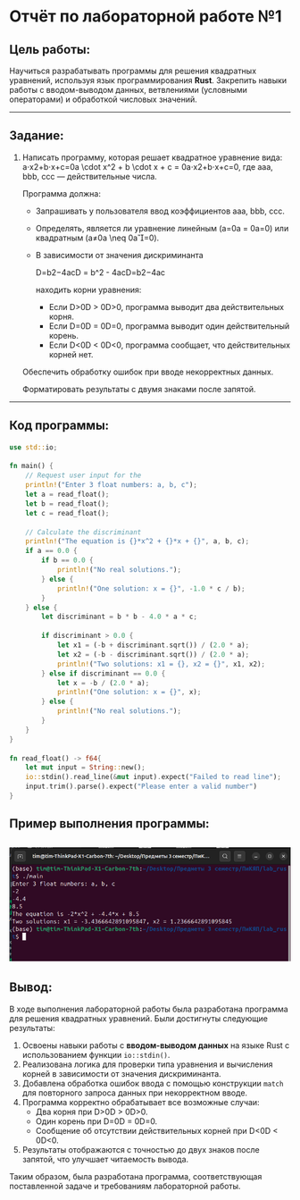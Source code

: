 # Отчёт по лабораторной работе №1

## Цель работы:
Научиться разрабатывать программы для решения квадратных уравнений, используя язык программирования **Rust**. Закрепить навыки работы с вводом-выводом данных, ветвлениями (условными операторами) и обработкой числовых значений.

---

## Задание:
1. Написать программу, которая решает квадратное уравнение вида:
    a⋅x2+b⋅x+c=0a \cdot x^2 + b \cdot x + c = 0a⋅x2+b⋅x+c=0, где aaa, bbb, ccc — действительные числа.
    
    Программа должна:
    
    - Запрашивать у пользователя ввод коэффициентов aaa, bbb, ccc.
    
    - Определять, является ли уравнение линейным (a=0a = 0a=0) или квадратным (a≠0a \neq 0a=0).
    
    - В зависимости от значения дискриминанта 
    
      D=b2−4acD = b^2 - 4acD=b2−4ac
    
       находить корни уравнения:
    
      - Если D>0D > 0D>0, программа выводит два действительных корня.
      - Если D=0D = 0D=0, программа выводит один действительный корень.
      - Если D<0D < 0D<0, программа сообщает, что действительных корней нет.
    
    Обеспечить обработку ошибок при вводе некорректных данных.
    
    Форматировать результаты с двумя знаками после запятой.

---

## Код программы:
```rust
use std::io;

fn main() {
    // Request user input for the 
    println!("Enter 3 float numbers: a, b, c");
    let a = read_float();
    let b = read_float();
    let c = read_float();
    
    // Calculate the discriminant
    println!("The equation is {}*x^2 + {}*x + {}", a, b, c);
    if a == 0.0 {
        if b == 0.0 {
            println!("No real solutions.");
        } else {
            println!("One solution: x = {}", -1.0 * c / b);
        }
    } else {
        let discriminant = b * b - 4.0 * a * c;

        if discriminant > 0.0 {
            let x1 = (-b + discriminant.sqrt()) / (2.0 * a);
            let x2 = (-b - discriminant.sqrt()) / (2.0 * a);
            println!("Two solutions: x1 = {}, x2 = {}", x1, x2);
        } else if discriminant == 0.0 {
            let x = -b / (2.0 * a);
            println!("One solution: x = {}", x);
        } else {
            println!("No real solutions.");
        }
    }
}

fn read_float() -> f64{
    let mut input = String::new();
    io::stdin().read_line(&mut input).expect("Failed to read line");
    input.trim().parse().expect("Please enter a valid number")
}
```

## Пример выполнения программы:
![alt text](result.png)
---

## Вывод:
В ходе выполнения лабораторной работы была разработана программа для решения квадратных уравнений. Были достигнуты следующие результаты:

1. Освоены навыки работы с **вводом-выводом данных** на языке Rust с использованием функции `io::stdin()`.
2. Реализована логика для проверки типа уравнения и вычисления корней в зависимости от значения дискриминанта.
3. Добавлена обработка ошибок ввода с помощью конструкции `match` для повторного запроса данных при некорректном вводе.
4. Программа корректно обрабатывает все возможные случаи:
   - Два корня при D>0D > 0D>0.
   - Один корень при D=0D = 0D=0.
   - Сообщение об отсутствии действительных корней при D<0D < 0D<0.
5. Результаты отображаются с точностью до двух знаков после запятой, что улучшает читаемость вывода.

Таким образом, была разработана программа, соответствующая поставленной задаче и требованиям лабораторной работы.
